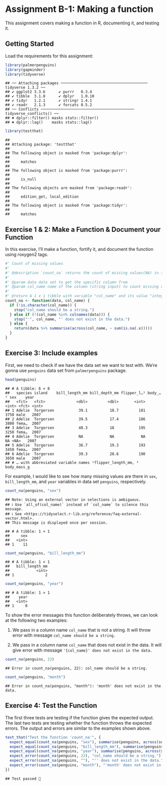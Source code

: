 Assignment B-1: Making a function
================

This assignment covers making a function in R, documenting it, and
testing it.

## Getting Started

Load the requirements for this assignment:

``` r
library(palmerpenguins)
library(gapminder)
library(tidyverse)
```

    ## ── Attaching packages ─────────────────────────────────────── tidyverse 1.3.2 ──
    ## ✔ ggplot2 3.3.6      ✔ purrr   0.3.4 
    ## ✔ tibble  3.1.8      ✔ dplyr   1.0.10
    ## ✔ tidyr   1.2.1      ✔ stringr 1.4.1 
    ## ✔ readr   2.1.3      ✔ forcats 0.5.2 
    ## ── Conflicts ────────────────────────────────────────── tidyverse_conflicts() ──
    ## ✖ dplyr::filter() masks stats::filter()
    ## ✖ dplyr::lag()    masks stats::lag()

``` r
library(testthat)
```

    ## 
    ## Attaching package: 'testthat'
    ## 
    ## The following object is masked from 'package:dplyr':
    ## 
    ##     matches
    ## 
    ## The following object is masked from 'package:purrr':
    ## 
    ##     is_null
    ## 
    ## The following objects are masked from 'package:readr':
    ## 
    ##     edition_get, local_edition
    ## 
    ## The following object is masked from 'package:tidyr':
    ## 
    ##     matches

## Exercise 1 & 2: Make a Function & Document your Function

In this exercise, I’ll make a function, fortify it, and document the
function using roxygen2 tags.

``` r
#' Count of missing values
#'
#' @description `count_na` returns the count of missing values(NA) in the specified column `col_name` of the given data set `data`
#'
#' @param data data set to get the specific column from
#' @param col_name name of the column (string input) to count missing values.
#'
#' @return A 1 x 1 tibble with variable "col_name" and its value "integer count of missing values"
count_na <- function(data, col_name) {
  if (!is.character(col_name)) {
    stop("col_name should be a string.")
  } else if (!(col_name %in% colnames(data))) {
    stop("'", col_name, "' does not exist in the data.")
  } else {
    return(data %>% summarise(across(col_name, ~ sum(is.na(.x)))))
  }
}
```

## Exercise 3: Include examples

First, we need to check if we have the data set we want to test with.
We’re gonna use `penguins` data set from `palmerpenguins` package.

``` r
head(penguins)
```

    ## # A tibble: 6 × 8
    ##   species island    bill_length_mm bill_depth_mm flipper_l…¹ body_…² sex    year
    ##   <fct>   <fct>              <dbl>         <dbl>       <int>   <int> <fct> <int>
    ## 1 Adelie  Torgersen           39.1          18.7         181    3750 male   2007
    ## 2 Adelie  Torgersen           39.5          17.4         186    3800 fema…  2007
    ## 3 Adelie  Torgersen           40.3          18           195    3250 fema…  2007
    ## 4 Adelie  Torgersen           NA            NA            NA      NA <NA>   2007
    ## 5 Adelie  Torgersen           36.7          19.3         193    3450 fema…  2007
    ## 6 Adelie  Torgersen           39.3          20.6         190    3650 male   2007
    ## # … with abbreviated variable names ¹​flipper_length_mm, ²​body_mass_g

For example, I would like to see how many missing values are there in
`sex`, `bill_length_mm`, and `year` variables in data set `penguins`,
respectively.

``` r
count_na(penguins, "sex")
```

    ## Note: Using an external vector in selections is ambiguous.
    ## ℹ Use `all_of(col_name)` instead of `col_name` to silence this message.
    ## ℹ See <https://tidyselect.r-lib.org/reference/faq-external-vector.html>.
    ## This message is displayed once per session.

    ## # A tibble: 1 × 1
    ##     sex
    ##   <int>
    ## 1    11

``` r
count_na(penguins, "bill_length_mm")
```

    ## # A tibble: 1 × 1
    ##   bill_length_mm
    ##            <int>
    ## 1              2

``` r
count_na(penguins, "year")
```

    ## # A tibble: 1 × 1
    ##    year
    ##   <int>
    ## 1     0

To show the error messages this function deliberately throws, we can
look at the following two examples:

1.  We pass in a column name `col_name` that is not a string. It will
    throw error with message `col_name should be a string.`

2.  We pass in a column name `col_name` that does not exist in the data.
    It will give error with message
    `'{col_name}' does not exist in the data.`

``` r
count_na(penguins, 22)
```

    ## Error in count_na(penguins, 22): col_name should be a string.

``` r
count_na(penguins, "month")
```

    ## Error in count_na(penguins, "month"): 'month' does not exist in the data.

## Exercise 4: Test the Function

The first three tests are testing if the function gives the expected
output. The last two tests are testing whether the function throws the
expected errors. The output and errors are similar to the examples shown
above.

``` r
test_that("Test the function 'count_na'", {
  expect_equal(count_na(penguins, "sex"), summarise(penguins, across(sex, ~ sum(is.na(.x)))))
  expect_equal(count_na(penguins, "bill_length_mm"), summarise(penguins, across(bill_length_mm, ~ sum(is.na(.x)))))
  expect_equal(count_na(penguins, "year"), summarise(penguins, across(year, ~ sum(is.na(.x)))))
  expect_error(count_na(penguins, 22), "col_name should be a string.")
  expect_error(count_na(penguins, ""), "'' does not exist in the data.")
  expect_error(count_na(penguins, "month"), "'month' does not exist in the data.")
})
```

    ## Test passed 🎉
